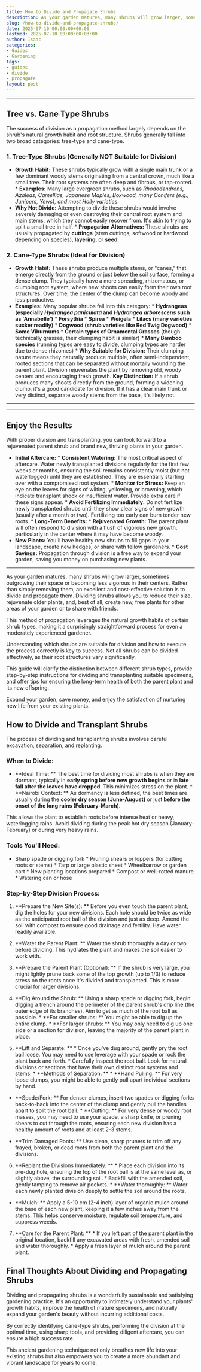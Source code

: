 ```yaml
---
title: How to Divide and Propagate Shrubs
description: As your garden matures, many shrubs will grow larger, sometimes outgrowing their space or becoming less vigorous in their centers.
slug: /how-to-divide-and-propagate-shrubs/
date: 2025-07-10 00:00:00+00:00
lastmod: 2025-07-10 00:00:00+03:00
author: Isaac
categories:
- Guides
- Gardening
tags:
- guides
- divide
- propagate
layout: post
---
```

---
## Tree vs. Cane Type Shrubs
The success of division as a propagation method largely depends on the shrub's natural growth habit and root structure. Shrubs generally fall into two broad categories: tree-type and cane-type.
### 1. Tree-Type Shrubs (Generally NOT Suitable for Division)
* **Growth Habit:** These shrubs typically grow with a single main trunk or a few dominant woody stems originating from a central crown, much like a small tree. Their root systems are often deep and fibrous, or tap-rooted. * **Examples:** Many large evergreen shrubs, such as *Rhododendrons, Azaleas, Camellias, Japanese Maples, Boxwood, many Conifers (e.g., Junipers, Yews), and most Holly varieties*.
* **Why Not Divide:** Attempting to divide these shrubs would involve severely damaging or even destroying their central root system and main stems, which they cannot easily recover from. It's akin to trying to split a small tree in half. * **Propagation Alternatives:** These shrubs are usually propagated by **cuttings** (stem cuttings, softwood or hardwood depending on species), **layering**, or **seed**.
### 2. Cane-Type Shrubs (Ideal for Division)
* **Growth Habit:** These shrubs produce multiple stems, or "canes," that emerge directly from the ground or just below the soil surface, forming a dense clump. They typically have a more spreading, rhizomatous, or clumping root system, where new shoots can easily form their own root structures. Over time, the center of the clump can become woody and less productive.
* **Examples:** Many popular shrubs fall into this category: * **Hydrangeas (especially *Hydrangea paniculata* and *Hydrangea arborescens* such as 'Annabelle')** * **Forsythia** * **Spirea** * **Weigela** * **Lilacs (many varieties sucker readily)** * **Dogwood (shrub varieties like Red Twig Dogwood)** * **Some Viburnums** * **Certain types of Ornamental Grasses** (though technically grasses, their clumping habit is similar) * **Many Bamboo species** (running types are easy to divide, clumping types are harder due to dense rhizomes) * **Why Suitable for Division:** Their clumping nature means they naturally produce multiple, often semi-independent, rooted sections that can be separated without mortally wounding the parent plant.
Division rejuvenates the plant by removing old, woody centers and encouraging fresh growth.
**Key Distinction:** If a shrub produces many shoots directly from the ground, forming a widening clump, it's a good candidate for division. If it has a clear main trunk or very distinct, separate woody stems from the base, it's likely not.
---
---
## Enjoy the Results
With proper division and transplanting, you can look forward to a rejuvenated parent shrub and brand new, thriving plants in your garden.
* **Initial Aftercare:** * **Consistent Watering:** The most critical aspect of aftercare. Water newly transplanted divisions regularly for the first few weeks or months, ensuring the soil remains consistently moist (but not waterlogged) until they are established. They are essentially starting over with a compromised root system. * **Monitor for Stress:** Keep an eye on the leaves for signs of wilting, yellowing, or browning, which indicate transplant shock or insufficient water.
Provide extra care if these signs appear. * **Avoid Fertilizing Immediately:** Do not fertilize newly transplanted shrubs until they show clear signs of new growth (usually after a month or two). Fertilizing too early can burn tender new roots. * **Long-Term Benefits:** * **Rejuvenated Growth:** The parent plant will often respond to division with a flush of vigorous new growth, particularly in the center where it may have become woody.
* **New Plants:** You'll have healthy new shrubs to fill gaps in your landscape, create new hedges, or share with fellow gardeners. * **Cost Savings:** Propagation through division is a free way to expand your garden, saving you money on purchasing new plants.
---

As your garden matures, many shrubs will grow larger, sometimes outgrowing their space or becoming less vigorous in their centers. Rather than simply removing them, an excellent and cost-effective solution is to divide and propagate them. Dividing shrubs allows you to reduce their size, rejuvenate older plants, and, best of all, create new, free plants for other areas of your garden or to share with friends.

This method of propagation leverages the natural growth habits of certain shrub types, making it a surprisingly straightforward process for even a moderately experienced gardener.

Understanding which shrubs are suitable for division and how to execute the process correctly is key to success. Not all shrubs can be divided effectively, as their root structures vary significantly.

This guide will clarify the distinction between different shrub types, provide step-by-step instructions for dividing and transplanting suitable specimens, and offer tips for ensuring the long-term health of both the parent plant and its new offspring.

Expand your garden, save money, and enjoy the satisfaction of nurturing new life from your existing plants.

##  How to Divide and Transplant Shrubs

The process of dividing and transplanting shrubs involves careful excavation, separation, and replanting.

###  When to Divide:

* **Ideal Time: ** The best time for dividing most shrubs is when they are dormant, typically in **early spring before new growth begins** or in **late fall after the leaves have dropped**. This minimizes stress on the plant. * **Nairobi Context: ** As dormancy is less defined, the best times are usually during the **cooler dry season (June-August)** or just **before the onset of the long rains (February-March)**.

This allows the plant to establish roots before intense heat or heavy, waterlogging rains. Avoid dividing during the peak hot dry season (January-February) or during very heavy rains.

###  Tools You'll Need:

* Sharp spade or digging fork * Pruning shears or loppers (for cutting roots or stems) * Tarp or large plastic sheet * Wheelbarrow or garden cart * New planting locations prepared * Compost or well-rotted manure * Watering can or hose

###  Step-by-Step Division Process:

1. **Prepare the New Site(s): ** Before you even touch the parent plant, dig the holes for your new divisions. Each hole should be twice as wide as the anticipated root ball of the division and just as deep. Amend the soil with compost to ensure good drainage and fertility. Have water readily available.

2. **Water the Parent Plant: ** Water the shrub thoroughly a day or two before dividing. This hydrates the plant and makes the soil easier to work with.

3. **Prepare the Parent Plant (Optional): ** If the shrub is very large, you might lightly prune back some of the top growth (up to 1/3) to reduce stress on the roots once it's divided and transplanted. This is more crucial for larger divisions.

4. **Dig Around the Shrub: ** Using a sharp spade or digging fork, begin digging a trench around the perimeter of the parent shrub's drip line (the outer edge of its branches). Aim to get as much of the root ball as possible. * **For smaller shrubs: ** You might be able to dig up the entire clump. * **For larger shrubs: ** You may only need to dig up one side or a section for division, leaving the majority of the parent plant in place.

5. **Lift and Separate: ** * Once you've dug around, gently pry the root ball loose. You may need to use leverage with your spade or rock the plant back and forth. * Carefully inspect the root ball. Look for natural divisions or sections that have their own distinct root systems and stems. * **Methods of Separation: ** * **Hand Pulling: ** For very loose clumps, you might be able to gently pull apart individual sections by hand.

* **Spade/Fork: ** For denser clumps, insert two spades or digging forks back-to-back into the center of the clump and gently pull the handles apart to split the root ball. * **Cutting: ** For very dense or woody root masses, you may need to use your spade, a sharp knife, or pruning shears to cut through the roots, ensuring each new division has a healthy amount of roots and at least 2-3 stems.

* **Trim Damaged Roots: ** Use clean, sharp pruners to trim off any frayed, broken, or dead roots from both the parent plant and the divisions.

6. **Replant the Divisions Immediately: ** * Place each division into its pre-dug hole, ensuring the top of the root ball is at the same level as, or slightly above, the surrounding soil. * Backfill with the amended soil, gently tamping to remove air pockets. * **Water thoroughly: ** Water each newly planted division deeply to settle the soil around the roots.

* **Mulch: ** Apply a 5-10 cm (2-4 inch) layer of organic mulch around the base of each new plant, keeping it a few inches away from the stems. This helps conserve moisture, regulate soil temperature, and suppress weeds.

7. **Care for the Parent Plant: ** * If you left part of the parent plant in the original location, backfill any excavated areas with fresh, amended soil and water thoroughly. * Apply a fresh layer of mulch around the parent plant.

##  Final Thoughts About Dividing and Propagating Shrubs

Dividing and propagating shrubs is a wonderfully sustainable and satisfying gardening practice. It's an opportunity to intimately understand your plants' growth habits, improve the health of mature specimens, and naturally expand your garden's beauty without incurring additional costs.

By correctly identifying cane-type shrubs, performing the division at the optimal time, using sharp tools, and providing diligent aftercare, you can ensure a high success rate.

This ancient gardening technique not only breathes new life into your existing shrubs but also empowers you to create a more abundant and vibrant landscape for years to come.
